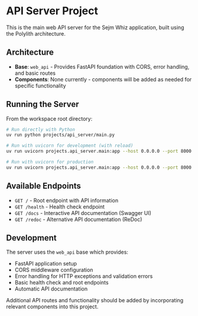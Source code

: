 # API Server Project

This is the main web API server for the Sejm Whiz application, built using the Polylith architecture.

## Architecture

- **Base**: `web_api` - Provides FastAPI foundation with CORS, error handling, and basic routes
- **Components**: None currently - components will be added as needed for specific functionality

## Running the Server

From the workspace root directory:

```bash
# Run directly with Python
uv run python projects/api_server/main.py

# Run with uvicorn for development (with reload)
uv run uvicorn projects.api_server.main:app --host 0.0.0.0 --port 8000 --reload

# Run with uvicorn for production
uv run uvicorn projects.api_server.main:app --host 0.0.0.0 --port 8000
```

## Available Endpoints

- `GET /` - Root endpoint with API information
- `GET /health` - Health check endpoint
- `GET /docs` - Interactive API documentation (Swagger UI)
- `GET /redoc` - Alternative API documentation (ReDoc)

## Development

The server uses the `web_api` base which provides:
- FastAPI application setup
- CORS middleware configuration
- Error handling for HTTP exceptions and validation errors
- Basic health check and root endpoints
- Automatic API documentation

Additional API routes and functionality should be added by incorporating relevant components into this project.